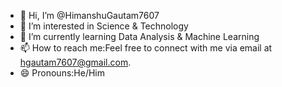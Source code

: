 - 👋 Hi, I’m @HimanshuGautam7607
- 👀 I’m interested in Science & Technology
- 🌱 I’m currently learning Data Analysis & Machine Learning
- 📫 How to reach me:Feel free to connect with me via email at hgautam7607@gmail.com.
- 😄 Pronouns:He/Him
  

<!---
HimanshuGautam7607/HimanshuGautam7607 is a ✨ special ✨ repository because its `README.md` (this file) appears on your GitHub profile.
You can click the Preview link to take a look at your changes.
--->
